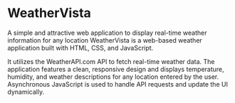 # WeatherVista
A simple and attractive web application to display real-time weather information for any location
WeatherVista is a web-based weather application built with HTML, CSS, and JavaScript.

 It utilizes the WeatherAPI.com API to fetch real-time weather data. The application features a clean, responsive design and displays temperature, humidity, and weather descriptions for any location entered by the user. Asynchronous JavaScript is used to handle API requests and update the UI dynamically.
